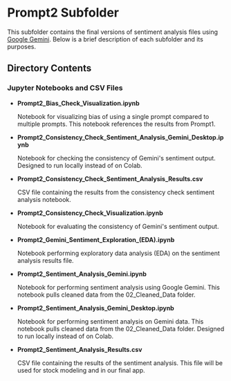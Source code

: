 # Prompt2 Subfolder

This subfolder contains the final versions of sentiment analysis files using [Google Gemini](https://gemini.google.com/). Below is a brief description of each subfolder and its purposes.

## Directory Contents

### Jupyter Notebooks and CSV Files
- **Prompt2_Bias_Check_Visualization.ipynb**

  Notebook for visualizing bias of using a single prompt compared to multiple prompts.  This notebook references the results from Prompt1.
  
- **Prompt2_Consistency_Check_Sentiment_Analysis_Gemini_Desktop.ipynb**

  Notebook for checking the consistency of Gemini's sentiment output. Designed to run locally instead of on Colab.
  
- **Prompt2_Consistency_Check_Sentiment_Analysis_Results.csv**

  CSV file containing the results from the consistency check sentiment analysis notebook.
  
- **Prompt2_Consistency_Check_Visualization.ipynb**

  Notebook for evaluating the consistency of Gemini's sentiment output.
  
- **Prompt2_Gemini_Sentiment_Exploration_(EDA).ipynb**

  Notebook performing exploratory data analysis (EDA) on the sentiment analysis results file.
  
- **Prompt2_Sentiment_Analysis_Gemini.ipynb**

  Notebook for performing sentiment analysis using Google Gemini. This notebook pulls cleaned data from the 02_Cleaned_Data folder.
  
- **Prompt2_Sentiment_Analysis_Gemini_Desktop.ipynb**

  Notebook for performing sentiment analysis on Gemini data. This notebook pulls cleaned data from the 02_Cleaned_Data folder. Designed to run locally instead of on Colab.
  
- **Prompt2_Sentiment_Analysis_Results.csv**

  CSV file containing the results of the sentiment analysis. This file will be used for stock modeling and in our final app.